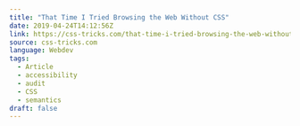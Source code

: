 ```yaml
---
title: "That Time I Tried Browsing the Web Without CSS"
date: 2019-04-24T14:12:56Z
link: https://css-tricks.com/that-time-i-tried-browsing-the-web-without-css/
source: css-tricks.com
language: Webdev
tags:
  - Article
  - accessibility
  - audit
  - CSS
  - semantics
draft: false
---
```

